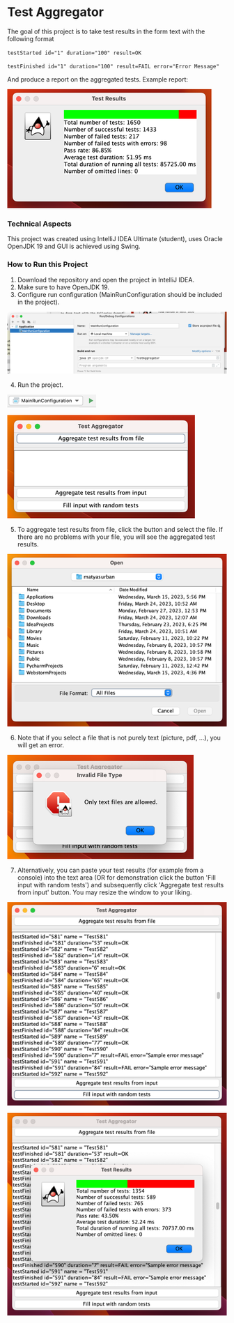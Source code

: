 # Test Aggregator

The goal of this project is to take test results in the form text with the following format

`testStarted id="1" duration="100" result=OK`

`testFinished id="1" duration="100" result=FAIL error="Error Message"`

And produce a report on the aggregated tests. Example report:

![](readme-pictures/report.png)

### Technical Aspects

This project was created using IntelliJ IDEA Ultimate (student), uses Oracle OpenJDK 19 and GUI is achieved using Swing.

### How to Run this Project

1. Download the repository and open the project in IntelliJ IDEA.
2. Make sure to have OpenJDK 19.
3. Configure run configuration (MainRunConfiguration should be included in the project).

![img.png](readme-pictures/configuration.png)

4. Run the project.

![img.png](readme-pictures/run.png)

![img.png](readme-pictures/home.png)

5. To aggregate test results from file, click the button and select the file. If there are no problems with your file, you will see the aggregated test results.

![img.png](readme-pictures/file-chooser.png)

6. Note that if you select a file that is not purely text (picture, pdf, ...), you will get an error.

![img.png](readme-pictures/error-1.png)

7. Alternatively, you can paste your test results (for example from a console) into the text area (OR for demonstration click the button 'Fill input with random tests') and subsequently click 'Aggregate test results from input' button. You may resize the window to your liking.

![img.png](readme-pictures/from-input.png)

![img.png](readme-pictures/input-results.png)